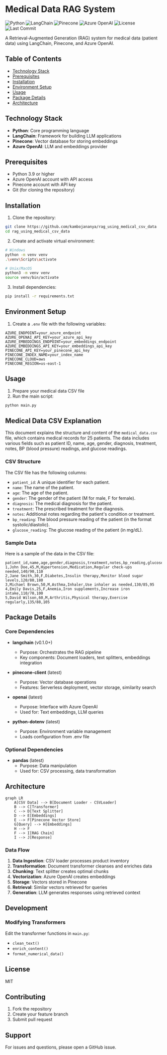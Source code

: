 # Medical Data RAG System

![Python](https://img.shields.io/badge/python-3.9%2B-blue)
![LangChain](https://img.shields.io/badge/langchain-0.1.0-orange)
![Pinecone](https://img.shields.io/badge/pinecone-latest-yellow)
![Azure OpenAI](https://img.shields.io/badge/Azure%20OpenAI-2024--05--01--preview-blue)
![License](https://img.shields.io/badge/License-MIT-green)
![Last Commit](https://img.shields.io/github/last-commit/kambojananya/rag_using_medical_csv_data)

A Retrieval-Augmented Generation (RAG) system for medical data (patient data) using LangChain, Pinecone, and Azure OpenAI.

## Table of Contents
- [Technology Stack](#technology-stack)
- [Prerequisites](#prerequisites)
- [Installation](#installation)
- [Environment Setup](#environment-setup)
- [Usage](#usage)
- [Package Details](#package-details)
- [Architecture](#architecture)

## Technology Stack

- **Python**: Core programming language
- **LangChain**: Framework for building LLM applications
- **Pinecone**: Vector database for storing embeddings
- **Azure OpenAI**: LLM and embeddings provider

## Prerequisites

- Python 3.9 or higher
- Azure OpenAI account with API access
- Pinecone account with API key
- Git (for cloning the repository)

## Installation

1. Clone the repository:
```bash
git clone https://github.com/kambojananya/rag_using_medical_csv_data
cd rag_using_medical_csv_data
```

2. Create and activate virtual environment:
```bash
# Windows
python -m venv venv
.\venv\Scripts\activate

# Unix/MacOS
python3 -m venv venv
source venv/bin/activate
```

3. Install dependencies:
```bash
pip install -r requirements.txt
```

## Environment Setup

1. Create a `.env` file with the following variables:
```env
AZURE_ENDPOINT=your_azure_endpoint
AZURE_OPENAI_API_KEY=your_azure_api_key
AZURE_EMBEDDINGS_ENDPOINT=your_embeddings_endpoint
AZURE_EMBEDDINGS_API_KEY=your_embeddings_api_key
PINECONE_API_KEY=your_pinecone_api_key
PINECONE_INDEX_NAME=your_index_name
PINECONE_CLOUD=aws
PINECONE_REGION=us-east-1
```

## Usage

1. Prepare your medical data CSV file
2. Run the main script:
```bash
python main.py
```

## Medical Data CSV Explanation

This document explains the structure and content of the `medical_data.csv` file, which contains medical records for 25 patients. The data includes various fields such as patient ID, name, age, gender, diagnosis, treatment, notes, BP (blood pressure) readings, and glucose readings.

### CSV Structure

The CSV file has the following columns:

- `patient_id`: A unique identifier for each patient.
- `name`: The name of the patient.
- `age`: The age of the patient.
- `gender`: The gender of the patient (M for male, F for female).
- `diagnosis`: The medical diagnosis for the patient.
- `treatment`: The prescribed treatment for the diagnosis.
- `notes`: Additional notes regarding the patient's condition or treatment.
- `bp_reading`: The blood pressure reading of the patient (in the format systolic/diastolic).
- `glucose_reading`: The glucose reading of the patient (in mg/dL).

### Sample Data

Here is a sample of the data in the CSV file:

```csv
patient_id,name,age,gender,diagnosis,treatment,notes,bp_reading,glucose_reading
1,John Doe,45,M,Hypertension,Medication,Regular check-ups needed,140/90,110
2,Jane Smith,30,F,Diabetes,Insulin therapy,Monitor blood sugar levels,120/80,180
3,Michael Brown,50,M,Asthma,Inhaler,Use inhaler as needed,130/85,95
4,Emily Davis,25,F,Anemia,Iron supplements,Increase iron intake,110/70,100
5,David Wilson,60,M,Arthritis,Physical therapy,Exercise regularly,135/88,105
```

## Package Details

### Core Dependencies

- **langchain** (v0.1.0+)
  - Purpose: Orchestrates the RAG pipeline
  - Key components: Document loaders, text splitters, embeddings integration

- **pinecone-client** (latest)
  - Purpose: Vector database operations
  - Features: Serverless deployment, vector storage, similarity search

- **openai** (latest)
  - Purpose: Interface with Azure OpenAI
  - Used for: Text embeddings, LLM queries

- **python-dotenv** (latest)
  - Purpose: Environment variable management
  - Loads configuration from .env file

### Optional Dependencies

- **pandas** (latest)
  - Purpose: Data manipulation
  - Used for: CSV processing, data transformation

## Architecture

```mermaid
graph LR
    A[CSV Data] --> B[Document Loader - CSVLoader]
    B --> C[Transformer]
    C --> D[Text Splitter]
    D --> E[Embeddings]
    E --> F[Pinecone Vector Store]
    G[Query] --> H[Embeddings]
    H --> F
    F --> I[RAG Chain]
    I --> J[Response]
```

### Data Flow

1. **Data Ingestion**: CSV loader processes product inventory
2. **Transformation**: Document transformer cleanses and enriches data
3. **Chunking**: Text splitter creates optimal chunks
4. **Vectorization**: Azure OpenAI creates embeddings
5. **Storage**: Vectors stored in Pinecone
6. **Retrieval**: Similar vectors retrieved for queries
7. **Generation**: LLM generates responses using retrieved context

## Development

### Modifying Transformers

Edit the transformer functions in `main.py`:
- `clean_text()`
- `enrich_content()`
- `format_numerical_data()`

## License

MIT

## Contributing

1. Fork the repository
2. Create your feature branch
3. Submit pull request

## Support

For issues and questions, please open a GitHub issue.
